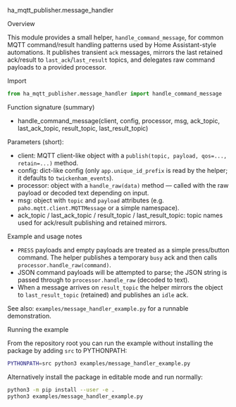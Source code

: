 ha_mqtt_publisher.message_handler

Overview

This module provides a small helper, `handle_command_message`, for common MQTT command/result handling patterns used by Home Assistant-style automations. It publishes transient `ack` messages, mirrors the last retained ack/result to `last_ack`/`last_result` topics, and delegates raw command payloads to a provided processor.

Import

```python
from ha_mqtt_publisher.message_handler import handle_command_message
```

Function signature (summary)

- handle_command_message(client, config, processor, msg, ack_topic, last_ack_topic, result_topic, last_result_topic)

Parameters (short):

- client: MQTT client-like object with a `publish(topic, payload, qos=..., retain=...)` method.
- config: dict-like config (only `app.unique_id_prefix` is read by the helper; it defaults to `twickenham_events`).
- processor: object with a `handle_raw(data)` method — called with the raw payload or decoded text depending on input.
- msg: object with `topic` and `payload` attributes (e.g. `paho.mqtt.client.MQTTMessage` or a simple namespace).
- ack_topic / last_ack_topic / result_topic / last_result_topic: topic names used for ack/result publishing and retained mirrors.

Example and usage notes

- `PRESS` payloads and empty payloads are treated as a simple press/button command. The helper publishes a temporary `busy` ack and then calls `processor.handle_raw(command)`.
- JSON command payloads will be attempted to parse; the JSON string is passed through to `processor.handle_raw` (decoded to text).
- When a message arrives on `result_topic` the helper mirrors the object to `last_result_topic` (retained) and publishes an `idle` ack.

See also: `examples/message_handler_example.py` for a runnable demonstration.

Running the example

From the repository root you can run the example without installing the package by adding `src` to PYTHONPATH:

```bash
PYTHONPATH=src python3 examples/message_handler_example.py
```

Alternatively install the package in editable mode and run normally:

```bash
python3 -m pip install --user -e .
python3 examples/message_handler_example.py
```
